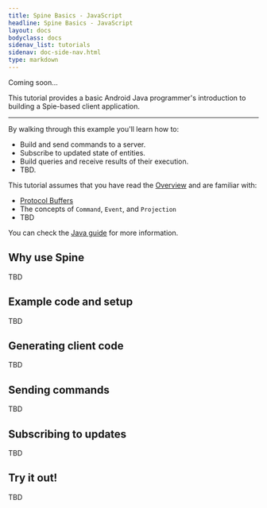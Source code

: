 ```yaml
---
title: Spine Basics - JavaScript
headline: Spine Basics - JavaScript
layout: docs
bodyclass: docs
sidenav_list: tutorials
sidenav: doc-side-nav.html
type: markdown
---
```


<p class="coming-soon">Coming soon...</p>

<p>This tutorial provides a basic Android Java programmer's
introduction to building a Spie-based client application.</p>

<hr>

By walking through this example you'll learn how to:

- Build and send commands to a server.
- Subscribe to updated state of entities.
- Build queries and receive results of their execution.
- TBD.

This tutorial assumes that you have read the [Overview](/docs/index.html) and are
familiar with:

 - [Protocol Buffers](https://developers.google.com/protocol-buffers/docs/overview)
 - The concepts of `Command`, `Event`, and `Projection`
 - TBD

You can check the [Java guide](/docs/tutorials/basic/java.html) for more information.

## Why use Spine

TBD

## Example code and setup

TBD

## Generating client code

TBD

## Sending commands

TBD

## Subscribing to updates

TBD

## Try it out!

TBD

